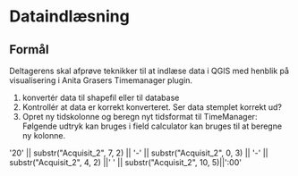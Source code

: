 # Dataindlæsning

## Formål
Deltagerens skal afprøve teknikker til at indlæse data i QGIS med henblik på visualisering i Anita Grasers Timemanager plugin.


1. konvertér data til shapefil eller til database
2. Kontrollér at data er korrekt konverteret. Ser data stemplet korrekt ud?
3. Opret ny tidskolonne og beregn nyt tidsformat til TimeManager:
Følgende udtryk kan bruges i field calculator kan bruges til at beregne ny kolonne.

'20' || substr("Acquisit_2", 7, 2) || '-' || substr("Acquisit_2", 0, 3) || '-' || substr("Acquisit_2", 4, 2) ||' ' ||    substr("Acquisit_2", 10, 5)||':00'





